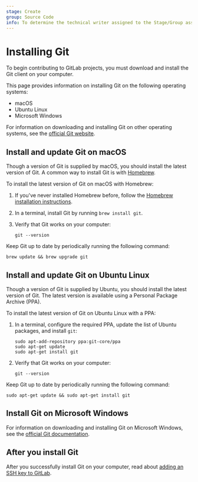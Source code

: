 ```yaml
---
stage: Create
group: Source Code
info: To determine the technical writer assigned to the Stage/Group associated with this page, see https://handbook.gitlab.com/handbook/product/ux/technical-writing/#assignments
---
```


# Installing Git

To begin contributing to GitLab projects, you must download and install the Git client on your computer.

This page provides information on installing Git on the following operating systems:

- macOS
- Ubuntu Linux
- Microsoft Windows

For information on downloading and installing Git on other operating systems, see the
[official Git website](https://git-scm.com/downloads).

## Install and update Git on macOS

Though a version of Git is supplied by macOS, you should install the latest version of Git. A common way to
install Git is with [Homebrew](https://brew.sh/index.html).

To install the latest version of Git on macOS with Homebrew:

1. If you've never installed Homebrew before, follow the
   [Homebrew installation instructions](https://brew.sh/index.html).
1. In a terminal, install Git by running `brew install git`.
1. Verify that Git works on your computer:

   ```shell
   git --version
   ```

Keep Git up to date by periodically running the following command:

```shell
brew update && brew upgrade git
```

## Install and update Git on Ubuntu Linux

Though a version of Git is supplied by Ubuntu, you should install the latest version of Git. The latest version is
available using a Personal Package Archive (PPA).

To install the latest version of Git on Ubuntu Linux with a PPA:

1. In a terminal, configure the required PPA, update the list of Ubuntu packages, and install `git`:

   ```shell
   sudo apt-add-repository ppa:git-core/ppa
   sudo apt-get update
   sudo apt-get install git
   ```

1. Verify that Git works on your computer:

   ```shell
   git --version
   ```

Keep Git up to date by periodically running the following command:

```shell
sudo apt-get update && sudo apt-get install git
```

## Install Git on Microsoft Windows

For information on downloading and installing Git on Microsoft Windows, see the
[official Git documentation](https://git-scm.com/download/win).

## After you install Git

After you successfully install Git on your computer, read about [adding an SSH key to GitLab](../../../user/ssh.md).
